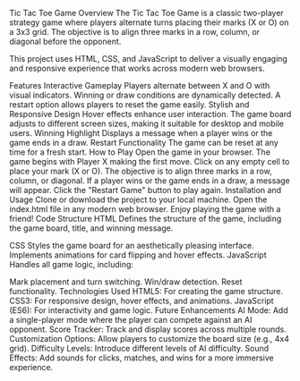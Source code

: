 Tic Tac Toe Game
Overview
The Tic Tac Toe Game is a classic two-player strategy game where players alternate turns placing their marks (X or O) on a 3x3 grid. The objective is to align three marks in a row, column, or diagonal before the opponent.

This project uses HTML, CSS, and JavaScript to deliver a visually engaging and responsive experience that works across modern web browsers.

Features
Interactive Gameplay
Players alternate between X and O with visual indicators.
Winning or draw conditions are dynamically detected.
A restart option allows players to reset the game easily.
Stylish and Responsive Design
Hover effects enhance user interaction.
The game board adjusts to different screen sizes, making it suitable for desktop and mobile users.
Winning Highlight
Displays a message when a player wins or the game ends in a draw.
Restart Functionality
The game can be reset at any time for a fresh start.
How to Play
Open the game in your browser.
The game begins with Player X making the first move.
Click on any empty cell to place your mark (X or O).
The objective is to align three marks in a row, column, or diagonal.
If a player wins or the game ends in a draw, a message will appear.
Click the "Restart Game" button to play again.
Installation and Usage
Clone or download the project to your local machine.
Open the index.html file in any modern web browser.
Enjoy playing the game with a friend!
Code Structure
HTML
Defines the structure of the game, including the game board, title, and winning message.

CSS
Styles the game board for an aesthetically pleasing interface.
Implements animations for card flipping and hover effects.
JavaScript
Handles all game logic, including:

Mark placement and turn switching.
Win/draw detection.
Reset functionality.
Technologies Used
HTML5: For creating the game structure.
CSS3: For responsive design, hover effects, and animations.
JavaScript (ES6): For interactivity and game logic.
Future Enhancements
AI Mode: Add a single-player mode where the player can compete against an AI opponent.
Score Tracker: Track and display scores across multiple rounds.
Customization Options: Allow players to customize the board size (e.g., 4x4 grid).
Difficulty Levels: Introduce different levels of AI difficulty.
Sound Effects: Add sounds for clicks, matches, and wins for a more immersive experience.
